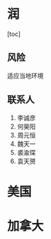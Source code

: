 # 润

[toc]



## 风险

适应当地环境





## 联系人

1. 李诚彦
2. 何昊阳
3. 周元恒
4. 魏天一
5. 裘渝琛
6. 袁天赟




# 美国





# 加拿大


